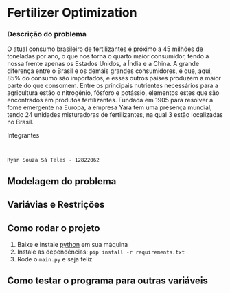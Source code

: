# Fertilizer Optimization

### Descrição do problema
O atual consumo brasileiro de fertilizantes é próximo a 45 milhões de toneladas por ano, o que nos torna o quarto maior consumidor, tendo à nossa frente apenas os Estados Unidos, a Índia e a China. A grande diferença entre o Brasil e os demais grandes consumidores, é que, aqui, 85% do consumo são importados, e esses outros países produzem a maior parte do que consomem.
Entre os principais nutrientes necessários para a agricultura estão o nitrogênio, fósforo e potássio, elementos estes que são encontrados em produtos fertilizantes.
Fundada em 1905 para resolver a fome emergente na Europa, a empresa Yara tem uma presença mundial, tendo 24 unidades misturadoras de fertilizantes, na qual 3 estão localizadas no Brasil.

Integrantes
```


Ryan Souza Sá Teles - 12822062

```

## Modelagem do problema


## Variávias e Restrições

## Como rodar o projeto
1. Baixe e instale [python](https://www.python.org/) em sua máquina
2. Instale as dependências: `pip install -r requirements.txt`
3. Rode o `main.py` e seja feliz

## Como testar o programa para outras variáveis
